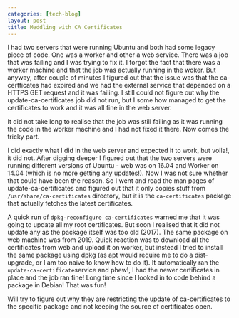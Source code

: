 ```yaml
---
categories: [tech-blog]
layout: post
title: Meddling with CA Certificates
---
```


I had two servers that were running Ubuntu and both had some legacy piece of code. One was a worker and other a web service. There was a job that was failing and I was trying to fix it. I forgot the fact that there was a worker machine and that the job was actually running in the woker. But anyway, after couple of minutes I figured out that the issue was that the ca-certficates had expired and we had the external service that depended on a HTTPS GET request and it was failing. I still could not figure out why the update-ca-certificates job did not run, but I some how managed to get the certificates to work and it was all fine in the web server.

It did not take long to realise that the job was still failing as it was running the code in the worker machine and I had not fixed it there. Now comes the tricky part.

I did exactly what I did in the web server and expected it to work, but voila!, it did not. After digging deeper I figured out that the two servers were running different versions of Ubuntu - web was on 16.04 and Worker on 14.04 (which is no more getting any updates!). Now I was not sure whether that could have been the reason. So I went and read the man pages of update-ca-certificates and figured out that it only copies stuff from `/usr/share/ca-certificates` directory, but it is the `ca-certificates` package that actually fetches the latest certificates.

A quick run of `dpkg-reconfigure ca-certificates` warned me that it was going to update all my root certificates. But soon I realised that it did not update any as the package itself was too old (2017). The same package on web machine was from 2019. Quick reaction was to download all the certificates from web and upload it on worker, but instead I tried to install the same package using dpkg (as apt would require me to do a dist-upgrade, or I am too naive to know how to do it). It automatically ran the `update-ca-certificate`service and phew!, I had the newer certificates in place and the job ran fine! Long time since I looked in to code behind a package in Debian! That was fun!

Will try to figure out why they are restricting the update of ca-certificates to the specific package and not keeping the source of certificates open.
